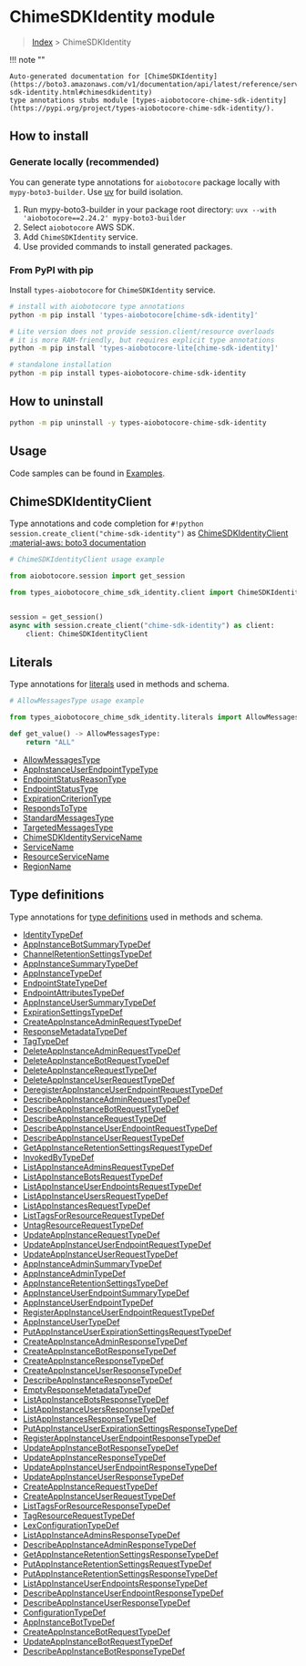 # ChimeSDKIdentity module

> [Index](../README.md) > ChimeSDKIdentity


!!! note ""

    Auto-generated documentation for [ChimeSDKIdentity](https://boto3.amazonaws.com/v1/documentation/api/latest/reference/services/chime-sdk-identity.html#chimesdkidentity)
    type annotations stubs module [types-aiobotocore-chime-sdk-identity](https://pypi.org/project/types-aiobotocore-chime-sdk-identity/).

## How to install

### Generate locally (recommended)

You can generate type annotations for `aiobotocore` package locally with `mypy-boto3-builder`.
Use [uv](https://docs.astral.sh/uv/getting-started/installation/) for build isolation.

1. Run mypy-boto3-builder in your package root directory: `uvx --with 'aiobotocore==2.24.2' mypy-boto3-builder`
1. Select `aiobotocore` AWS SDK.
1. Add `ChimeSDKIdentity` service.
1. Use provided commands to install generated packages.



### From PyPI with pip

Install `types-aiobotocore` for `ChimeSDKIdentity` service.

```bash
# install with aiobotocore type annotations
python -m pip install 'types-aiobotocore[chime-sdk-identity]'

# Lite version does not provide session.client/resource overloads
# it is more RAM-friendly, but requires explicit type annotations
python -m pip install 'types-aiobotocore-lite[chime-sdk-identity]'

# standalone installation
python -m pip install types-aiobotocore-chime-sdk-identity
```



## How to uninstall

```bash
python -m pip uninstall -y types-aiobotocore-chime-sdk-identity
```

## Usage

Code samples can be found in [Examples](./usage.md).

## ChimeSDKIdentityClient

Type annotations and code completion for  `#!python session.create_client("chime-sdk-identity")` as [ChimeSDKIdentityClient](./client.md)
[:material-aws: boto3 documentation](https://boto3.amazonaws.com/v1/documentation/api/latest/reference/services/chime-sdk-identity.html#ChimeSDKIdentity.Client)

```python
# ChimeSDKIdentityClient usage example

from aiobotocore.session import get_session

from types_aiobotocore_chime_sdk_identity.client import ChimeSDKIdentityClient


session = get_session()
async with session.create_client("chime-sdk-identity") as client:
    client: ChimeSDKIdentityClient
```








## Literals

Type annotations for [literals](./literals.md) used in methods and schema.

```python
# AllowMessagesType usage example

from types_aiobotocore_chime_sdk_identity.literals import AllowMessagesType

def get_value() -> AllowMessagesType:
    return "ALL"
```

- [AllowMessagesType](./literals.md#allowmessagestype)
- [AppInstanceUserEndpointTypeType](./literals.md#appinstanceuserendpointtypetype)
- [EndpointStatusReasonType](./literals.md#endpointstatusreasontype)
- [EndpointStatusType](./literals.md#endpointstatustype)
- [ExpirationCriterionType](./literals.md#expirationcriteriontype)
- [RespondsToType](./literals.md#respondstotype)
- [StandardMessagesType](./literals.md#standardmessagestype)
- [TargetedMessagesType](./literals.md#targetedmessagestype)
- [ChimeSDKIdentityServiceName](./literals.md#chimesdkidentityservicename)
- [ServiceName](./literals.md#servicename)
- [ResourceServiceName](./literals.md#resourceservicename)
- [RegionName](./literals.md#regionname)




## Type definitions

Type annotations for [type definitions](./type_defs.md) used in methods and schema.

- [IdentityTypeDef](./type_defs.md#identitytypedef)
- [AppInstanceBotSummaryTypeDef](./type_defs.md#appinstancebotsummarytypedef)
- [ChannelRetentionSettingsTypeDef](./type_defs.md#channelretentionsettingstypedef)
- [AppInstanceSummaryTypeDef](./type_defs.md#appinstancesummarytypedef)
- [AppInstanceTypeDef](./type_defs.md#appinstancetypedef)
- [EndpointStateTypeDef](./type_defs.md#endpointstatetypedef)
- [EndpointAttributesTypeDef](./type_defs.md#endpointattributestypedef)
- [AppInstanceUserSummaryTypeDef](./type_defs.md#appinstanceusersummarytypedef)
- [ExpirationSettingsTypeDef](./type_defs.md#expirationsettingstypedef)
- [CreateAppInstanceAdminRequestTypeDef](./type_defs.md#createappinstanceadminrequesttypedef)
- [ResponseMetadataTypeDef](./type_defs.md#responsemetadatatypedef)
- [TagTypeDef](./type_defs.md#tagtypedef)
- [DeleteAppInstanceAdminRequestTypeDef](./type_defs.md#deleteappinstanceadminrequesttypedef)
- [DeleteAppInstanceBotRequestTypeDef](./type_defs.md#deleteappinstancebotrequesttypedef)
- [DeleteAppInstanceRequestTypeDef](./type_defs.md#deleteappinstancerequesttypedef)
- [DeleteAppInstanceUserRequestTypeDef](./type_defs.md#deleteappinstanceuserrequesttypedef)
- [DeregisterAppInstanceUserEndpointRequestTypeDef](./type_defs.md#deregisterappinstanceuserendpointrequesttypedef)
- [DescribeAppInstanceAdminRequestTypeDef](./type_defs.md#describeappinstanceadminrequesttypedef)
- [DescribeAppInstanceBotRequestTypeDef](./type_defs.md#describeappinstancebotrequesttypedef)
- [DescribeAppInstanceRequestTypeDef](./type_defs.md#describeappinstancerequesttypedef)
- [DescribeAppInstanceUserEndpointRequestTypeDef](./type_defs.md#describeappinstanceuserendpointrequesttypedef)
- [DescribeAppInstanceUserRequestTypeDef](./type_defs.md#describeappinstanceuserrequesttypedef)
- [GetAppInstanceRetentionSettingsRequestTypeDef](./type_defs.md#getappinstanceretentionsettingsrequesttypedef)
- [InvokedByTypeDef](./type_defs.md#invokedbytypedef)
- [ListAppInstanceAdminsRequestTypeDef](./type_defs.md#listappinstanceadminsrequesttypedef)
- [ListAppInstanceBotsRequestTypeDef](./type_defs.md#listappinstancebotsrequesttypedef)
- [ListAppInstanceUserEndpointsRequestTypeDef](./type_defs.md#listappinstanceuserendpointsrequesttypedef)
- [ListAppInstanceUsersRequestTypeDef](./type_defs.md#listappinstanceusersrequesttypedef)
- [ListAppInstancesRequestTypeDef](./type_defs.md#listappinstancesrequesttypedef)
- [ListTagsForResourceRequestTypeDef](./type_defs.md#listtagsforresourcerequesttypedef)
- [UntagResourceRequestTypeDef](./type_defs.md#untagresourcerequesttypedef)
- [UpdateAppInstanceRequestTypeDef](./type_defs.md#updateappinstancerequesttypedef)
- [UpdateAppInstanceUserEndpointRequestTypeDef](./type_defs.md#updateappinstanceuserendpointrequesttypedef)
- [UpdateAppInstanceUserRequestTypeDef](./type_defs.md#updateappinstanceuserrequesttypedef)
- [AppInstanceAdminSummaryTypeDef](./type_defs.md#appinstanceadminsummarytypedef)
- [AppInstanceAdminTypeDef](./type_defs.md#appinstanceadmintypedef)
- [AppInstanceRetentionSettingsTypeDef](./type_defs.md#appinstanceretentionsettingstypedef)
- [AppInstanceUserEndpointSummaryTypeDef](./type_defs.md#appinstanceuserendpointsummarytypedef)
- [AppInstanceUserEndpointTypeDef](./type_defs.md#appinstanceuserendpointtypedef)
- [RegisterAppInstanceUserEndpointRequestTypeDef](./type_defs.md#registerappinstanceuserendpointrequesttypedef)
- [AppInstanceUserTypeDef](./type_defs.md#appinstanceusertypedef)
- [PutAppInstanceUserExpirationSettingsRequestTypeDef](./type_defs.md#putappinstanceuserexpirationsettingsrequesttypedef)
- [CreateAppInstanceAdminResponseTypeDef](./type_defs.md#createappinstanceadminresponsetypedef)
- [CreateAppInstanceBotResponseTypeDef](./type_defs.md#createappinstancebotresponsetypedef)
- [CreateAppInstanceResponseTypeDef](./type_defs.md#createappinstanceresponsetypedef)
- [CreateAppInstanceUserResponseTypeDef](./type_defs.md#createappinstanceuserresponsetypedef)
- [DescribeAppInstanceResponseTypeDef](./type_defs.md#describeappinstanceresponsetypedef)
- [EmptyResponseMetadataTypeDef](./type_defs.md#emptyresponsemetadatatypedef)
- [ListAppInstanceBotsResponseTypeDef](./type_defs.md#listappinstancebotsresponsetypedef)
- [ListAppInstanceUsersResponseTypeDef](./type_defs.md#listappinstanceusersresponsetypedef)
- [ListAppInstancesResponseTypeDef](./type_defs.md#listappinstancesresponsetypedef)
- [PutAppInstanceUserExpirationSettingsResponseTypeDef](./type_defs.md#putappinstanceuserexpirationsettingsresponsetypedef)
- [RegisterAppInstanceUserEndpointResponseTypeDef](./type_defs.md#registerappinstanceuserendpointresponsetypedef)
- [UpdateAppInstanceBotResponseTypeDef](./type_defs.md#updateappinstancebotresponsetypedef)
- [UpdateAppInstanceResponseTypeDef](./type_defs.md#updateappinstanceresponsetypedef)
- [UpdateAppInstanceUserEndpointResponseTypeDef](./type_defs.md#updateappinstanceuserendpointresponsetypedef)
- [UpdateAppInstanceUserResponseTypeDef](./type_defs.md#updateappinstanceuserresponsetypedef)
- [CreateAppInstanceRequestTypeDef](./type_defs.md#createappinstancerequesttypedef)
- [CreateAppInstanceUserRequestTypeDef](./type_defs.md#createappinstanceuserrequesttypedef)
- [ListTagsForResourceResponseTypeDef](./type_defs.md#listtagsforresourceresponsetypedef)
- [TagResourceRequestTypeDef](./type_defs.md#tagresourcerequesttypedef)
- [LexConfigurationTypeDef](./type_defs.md#lexconfigurationtypedef)
- [ListAppInstanceAdminsResponseTypeDef](./type_defs.md#listappinstanceadminsresponsetypedef)
- [DescribeAppInstanceAdminResponseTypeDef](./type_defs.md#describeappinstanceadminresponsetypedef)
- [GetAppInstanceRetentionSettingsResponseTypeDef](./type_defs.md#getappinstanceretentionsettingsresponsetypedef)
- [PutAppInstanceRetentionSettingsRequestTypeDef](./type_defs.md#putappinstanceretentionsettingsrequesttypedef)
- [PutAppInstanceRetentionSettingsResponseTypeDef](./type_defs.md#putappinstanceretentionsettingsresponsetypedef)
- [ListAppInstanceUserEndpointsResponseTypeDef](./type_defs.md#listappinstanceuserendpointsresponsetypedef)
- [DescribeAppInstanceUserEndpointResponseTypeDef](./type_defs.md#describeappinstanceuserendpointresponsetypedef)
- [DescribeAppInstanceUserResponseTypeDef](./type_defs.md#describeappinstanceuserresponsetypedef)
- [ConfigurationTypeDef](./type_defs.md#configurationtypedef)
- [AppInstanceBotTypeDef](./type_defs.md#appinstancebottypedef)
- [CreateAppInstanceBotRequestTypeDef](./type_defs.md#createappinstancebotrequesttypedef)
- [UpdateAppInstanceBotRequestTypeDef](./type_defs.md#updateappinstancebotrequesttypedef)
- [DescribeAppInstanceBotResponseTypeDef](./type_defs.md#describeappinstancebotresponsetypedef)


